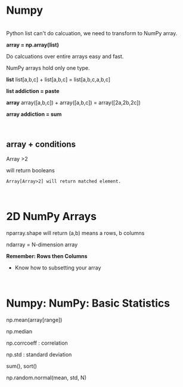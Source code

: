 # __Numpy__
<br>
Python list can't do calcuation, we need to transform to NumPy array.

__array = np.array(list)__

Do calcuations over entire arrays easy and fast.

NumPy arrays hold only one type.

__list__
list[a,b,c] + list[a,b,c] = list[a,b,c,a,b,c]

__list addiction = paste__

__array__
array([a,b,c]) + array([a,b,c]) = array([2a,2b,2c])

__array addiction = sum__

<br>

## __array + conditions__


Array >2

will return booleans

```
Array[Array>2] will return matched element.
```
<br>

# __2D NumPy Arrays__

nparray.shape will return (a,b) means a rows, b columns

ndarray = N-dimension array

__Remember: Rows then Columns__
<br>
- Know how to subsetting your array
<br>

# __Numpy: NumPy: Basic Statistics__

np.mean(array[range])

np.median

np.corrcoeff : correlation

np.std : standard deviation

sum(), sort()

np.random.normal(mean, std, N)
